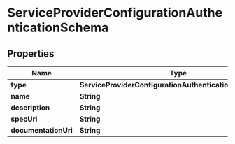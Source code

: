 

# ServiceProviderConfigurationAuthenticationSchema


## Properties

| Name | Type | Description | Notes |
|------------ | ------------- | ------------- | -------------|
|**type** | **ServiceProviderConfigurationAuthenticationSchemaType** |  |  [optional] |
|**name** | **String** |  |  [optional] |
|**description** | **String** |  |  [optional] |
|**specUri** | **String** |  |  [optional] |
|**documentationUri** | **String** |  |  [optional] |



